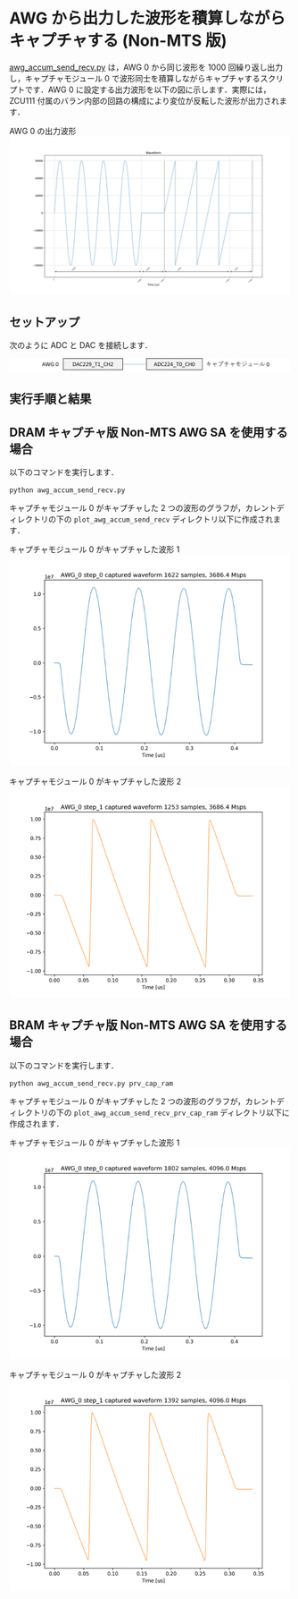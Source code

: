 # AWG から出力した波形を積算しながらキャプチャする (Non-MTS 版)

[awg_accum_send_recv.py](./awg_accum_send_recv.py) は，AWG 0 から同じ波形を 1000 回繰り返し出力し，キャプチャモジュール 0 で波形同士を積算しながらキャプチャするスクリプトです．AWG 0 に設定する出力波形を以下の図に示します．実際には，ZCU111 付属のバラン内部の回路の構成により変位が反転した波形が出力されます．

AWG 0 の出力波形  
![AWG 0 の出力波形](images/awg_0_waveform.png)

## セットアップ

次のように ADC と DAC を接続します．  

![セットアップ](../../docs/images/awg-x1-setup.png)

## 実行手順と結果

## DRAM キャプチャ版 Non-MTS AWG SA を使用する場合

以下のコマンドを実行します．

```
python awg_accum_send_recv.py
```

キャプチャモジュール 0 がキャプチャした 2 つの波形のグラフが，カレントディレクトリの下の `plot_awg_accum_send_recv` ディレクトリ以下に作成されます．

キャプチャモジュール 0 がキャプチャした波形 1  
![キャプチャモジュール 0 がキャプチャした波形 1](images/AWG_0_step_0_dram_captured.png)

キャプチャモジュール 0 がキャプチャした波形 2  
![キャプチャモジュール 0 がキャプチャした波形 2](images/AWG_0_step_1_dram_captured.png)

## BRAM キャプチャ版 Non-MTS AWG SA を使用する場合

以下のコマンドを実行します．

```
python awg_accum_send_recv.py prv_cap_ram
```

キャプチャモジュール 0 がキャプチャした 2 つの波形のグラフが，カレントディレクトリの下の `plot_awg_accum_send_recv_prv_cap_ram` ディレクトリ以下に作成されます．

キャプチャモジュール 0 がキャプチャした波形 1  
![キャプチャモジュール 0 がキャプチャした波形 1](images/AWG_0_step_0_bram_captured.png)

キャプチャモジュール 0 がキャプチャした波形 2  
![キャプチャモジュール 0 がキャプチャした波形 2](images/AWG_0_step_1_bram_captured.png)
